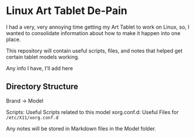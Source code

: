 # Linux Art Tablet De-Pain

I had a very, very annoying time getting my Art Tablet to work on Linux, so, I wanted to consolidate information about how to make it happen into one place.

This repository will contain useful scripts, files, and notes that helped get certain tablet models working.

Any info I have, I'll add here

## Directory Structure

Brand → Model

Scripts: Useful Scripts related to this model
xorg.conf.d: Useful Files for `/etc/X11/xorg.conf.d`

Any notes will be stored in Markdown files in the Model folder.
